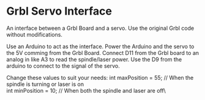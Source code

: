 # Grbl Servo Interface
An interface between a Grbl Board and a servo.
Use the original Grbl code without modifications.

Use an Arduino to act as the interface.
Power the Arduino and the servo to the 5V comming from the Grbl Board.
Connect D11 from the Grbl board to an analog in like A3 to read the spindle/laser power.
Use the D9 from the arduino to connect to the signal of the servo.

Change these values to suit your needs:
int maxPosition = 55; // When the spindle is turning or laser is on\
int minPosition = 10; // When both the spindle and laser are off\
